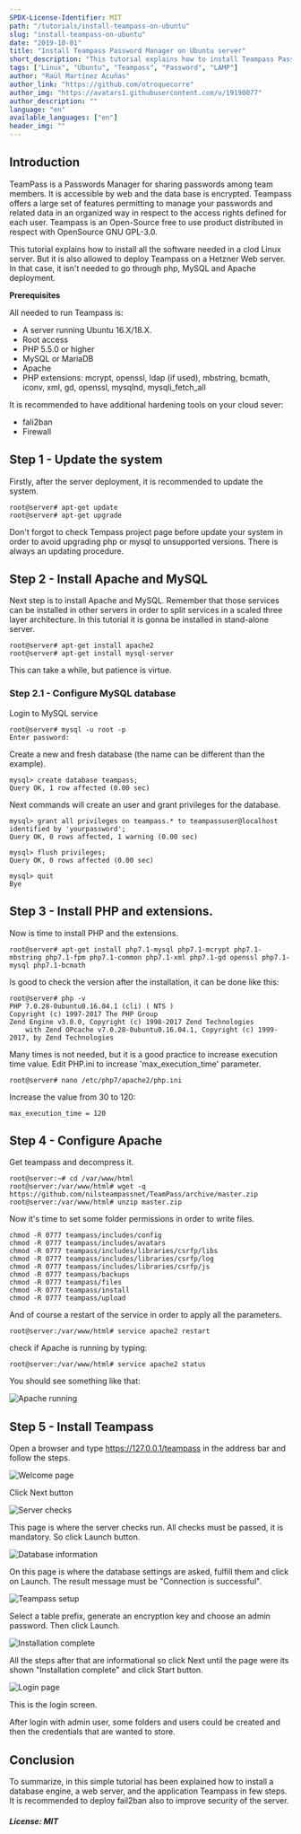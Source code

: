```yaml
---
SPDX-License-Identifier: MIT
path: "/tutorials/install-teampass-on-ubuntu"
slug: "install-teampass-on-ubuntu"
date: "2019-10-01"
title: "Install Teampass Password Manager on Ubuntu server"
short_description: "This tutorial explains how to install Teampass Password Manager and all the dependencies needed on Ubuntu server."
tags: ["Linux", "Ubuntu", "Teampass", "Password", "LAMP"]
author: "Raül Martínez Acuñas"
author_link: "https://github.com/otroquecorre"
author_img: "https://avatars1.githubusercontent.com/u/19190077"
author_description: ""
language: "en"
available_languages: ["en"]
header_img: ""
---
```


## Introduction

TeamPass is a Passwords Manager for sharing passwords among team members. It is accessible by web and the data base is encrypted.
Teampass offers a large set of features permitting to manage your passwords and related data in an organized way in respect to the access rights defined for each user.
Teampass is an Open-Source free to use product distributed in respect with OpenSource GNU GPL-3.0.

This tutorial explains how to install all the software needed in a clod Linux server. But it is also allowed to deploy Teampass on a Hetzner Web server. In that case, it isn't needed to go through php, MySQL and Apache deployment.

**Prerequisites**

All needed to run Teampass is:

* A server running Ubuntu 16.X/18.X.
* Root access
* PHP 5.5.0 or higher
* MySQL or MariaDB 
* Apache
* PHP extensions: mcrypt,  openssl,  ldap (if used),  mbstring,  bcmath,  iconv,  xml,  gd,  openssl, mysqlnd, mysqli_fetch_all

It is recommended to have additional hardening tools on your cloud sever:

* fali2ban
* Firewall 

## Step 1 - Update the system

Firstly, after the server deployment, it is recommended to update the system.

```console
root@server# apt-get update
root@server# apt-get upgrade
```

Don't forgot to check Tempass project page before update your system in order to avoid upgrading php or mysql to unsupported versions. There is always an updating procedure.

## Step 2 - Install Apache and MySQL

Next step is to install Apache and MySQL. Remember that those services can be installed in other servers in order to split services in a scaled three layer architecture. In this tutorial it is gonna be installed in stand-alone server.

```console
root@server# apt-get install apache2
root@server# apt-get install mysql-server
```

This can take a while, but patience is virtue.

### Step 2.1 - Configure MySQL database

Login to MySQL service

```console
root@server# mysql -u root -p
Enter password:
```

Create a new and fresh database (the name can be different than the example).

```console
mysql> create database teampass;
Query OK, 1 row affected (0.00 sec)
```

Next commands will create an user and grant privileges for the database.

```console
mysql> grant all privileges on teampass.* to teampassuser@localhost identified by 'yourpassword';
Query OK, 0 rows affected, 1 warning (0.00 sec)
```
```console
mysql> flush privileges;
Query OK, 0 rows affected (0.00 sec)
```
```console
mysql> quit
Bye
```

## Step 3 - Install PHP and extensions.

Now is time to install PHP and the extensions.

```console
root@server# apt-get install php7.1-mysql php7.1-mcrypt php7.1-mbstring php7.1-fpm php7.1-common php7.1-xml php7.1-gd openssl php7.1-mysql php7.1-bcmath
```

Is good to check the version after the installation, it can be done like this:

```console
root@server# php -v
PHP 7.0.28-0ubuntu0.16.04.1 (cli) ( NTS )
Copyright (c) 1997-2017 The PHP Group
Zend Engine v3.0.0, Copyright (c) 1998-2017 Zend Technologies
    with Zend OPcache v7.0.28-0ubuntu0.16.04.1, Copyright (c) 1999-2017, by Zend Technologies
```

Many times is not needed, but it is a good practice to increase execution time value. Edit PHP.ini to increase 'max_execution_time' parameter.

```console
root@server# nano /etc/php7/apache2/php.ini
```

Increase the value from 30 to 120:

`max_execution_time = 120`

## Step 4 - Configure Apache

Get teampass and decompress it.

```console
root@server:~# cd /var/www/html
root@server:/var/www/html# wget -q https://github.com/nilsteampassnet/TeamPass/archive/master.zip
root@server:/var/www/html# unzip master.zip
```

Now it's time to set some folder permissions in order to write files.

```console
chmod -R 0777 teampass/includes/config
chmod -R 0777 teampass/includes/avatars
chmod -R 0777 teampass/includes/libraries/csrfp/libs
chmod -R 0777 teampass/includes/libraries/csrfp/log
chmod -R 0777 teampass/includes/libraries/csrfp/js
chmod -R 0777 teampass/backups
chmod -R 0777 teampass/files
chmod -R 0777 teampass/install
chmod -R 0777 teampass/upload
```

And of course a restart of the service in order to apply all the parameters.

```console
root@server:/var/www/html# service apache2 restart
```

check if Apache is running by typing:

```console
root@server:/var/www/html# service apache2 status
```

You should see something like that:

![Apache running](images/1apacherun.png)

## Step 5 - Install Teampass

Open a browser and type https://127.0.0.1/teampass in the address bar and follow the steps.

![Welcome page](images/2welcomepage.png)

Click Next button

![Server checks](images/3servercheck.png)

This page is where the server checks run. All checks must be passed, it is mandatory. So click Launch button.

![Database information](images/4databaseinfo.png)

On this page is where the database settings are asked, fulfill them and click on Launch. The result message must be "Connection is successful".

![Teampass setup](images/7tpsetup.png)

Select a table prefix, generate an encryption key and choose an admin password. Then click Launch.

![Installation complete](images/12complete.png)

All the steps after that are informational so click Next until the page were its shown "Installation complete" and click Start button.

![Login page](images/13login.png)

This is the login screen.

After login with admin user, some folders and users could be created and then the credentials that are wanted to store.

## Conclusion

To summarize, in this simple tutorial has been explained how to install a database engine, a web server, and the application Teampass in few steps. It is recommended to deploy fail2ban also to improve security of the server.

##### License: MIT

<!--

Contributor's Certificate of Origin

By making a contribution to this project, I certify that:

(a) The contribution was created in whole or in part by me and I have
    the right to submit it under the license indicated in the file; or

(b) The contribution is based upon previous work that, to the best of my
    knowledge, is covered under an appropriate license and I have the
    right under that license to submit that work with modifications,
    whether created in whole or in part by me, under the same license
    (unless I am permitted to submit under a different license), as
    indicated in the file; or

(c) The contribution was provided directly to me by some other person
    who certified (a), (b) or (c) and I have not modified it.

(d) I understand and agree that this project and the contribution are
    public and that a record of the contribution (including all personal
    information I submit with it, including my sign-off) is maintained
    indefinitely and may be redistributed consistent with this project
    or the license(s) involved.

Signed-off-by: [Raül Martínez raulma@gmail.com]

-->
